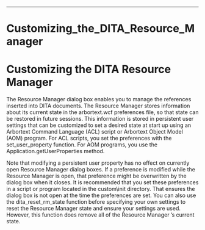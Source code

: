 

---

# Customizing_the_DITA_Resource_Manager

# Customizing the DITA Resource Manager

The Resource Manager dialog box enables you to manage the references inserted into DITA documents. The Resource Manager stores information about its current state in the arbortext.wcf preferences file, so that state can be restored in future sessions. This information is stored in persistent user settings that can be customized to set a desired state at start up using an Arbortext Command Language (ACL) script or Arbortext Object Model (AOM) program. For ACL scripts, you set the preferences with the set_user_property function. For AOM programs, you use the Application.getUserProperties method.

Note that modifying a persistent user property has no effect on currently open Resource Manager dialog boxes. If a preference is modified while the Resource Manager is open, that preference might be overwritten by the dialog box when it closes. It is recommended that you set these preferences in a script or program located in the custom\init directory. That ensures the dialog box is not open at the time the preferences are set. You can also use the dita_reset_rm_state function before specifying your own settings to reset the Resource Manager state and ensure your settings are used. However, this function does remove all of the Resource Manager ’s current state.